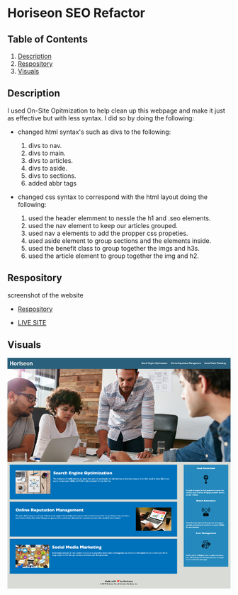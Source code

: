 # Horiseon SEO Refactor



## Table of Contents
1. [Description](#discription)
2. [Respository](#respository)
3. [Visuals](#visuals)


## Description
I used On-Site Opitmization to help clean up this webpage and make it just as effective but with less syntax.
I did so by doing the following:

- changed html syntax's such as divs to the following:
    1. divs to nav.
    2. divs to main.
    3. divs to articles.
    4. divs to aside.
    5. divs to sections.
    6. added abbr tags

- changed css syntax to correspond with the html layout doing the following:
    1. used the header elemment to nessle the h1 and .seo elements.
    2. used the nav element to keep our articles grouped.
    3. used nav a elements to add the propper css propeties.
    4. used aside element to group sections and the elements inside.
    5. used the benefit class to group together the imgs and h3s.
    6. used the article element to group together the img and h2.



## Respository 
screenshot of the website

- [Respository](https://github.com/VarunTanna/seo-refactor)

- [LIVE SITE](https://varuntanna.github.io/seo-refactor/)


## Visuals

![Horiseon](./assets/images/Horison-Search-Engine-Optimization.png)

